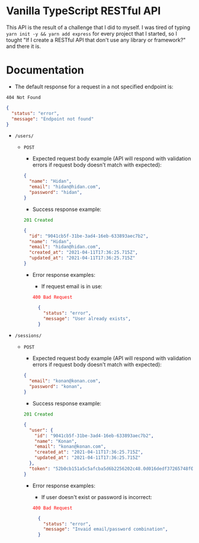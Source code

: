 # Vanilla TypeScript RESTful API

This API is the result of a challenge that I did to myself. I was tired of typing `yarn init -y && yarn add express` for every project that I started, so I tought "If I create a RESTful API that don't use any library or framework?" and there it is.

# Documentation

- The default response for a request in a not specified endpoint is:

`404 Not Found`

```json
{
  "status": "error",
  "message": "Endpoint not found"
}
```

- `/users/`

  - `POST`

    - Expected request body example (API will respond with validation errors if request body doesn't match with expected):

    ```json
    {
      "name": "Hidan",
      "email": "hidan@hidan.com",
      "password": "hidan",
    }
    ```

    - Success response example:

    <code style="color: green;">201 Created</code>
    ```json
    {
      "id": "9041cb5f-31be-3ad4-16eb-633893aec7b2",
      "name": "Hidan",
      "email": "hidan@hidan.com",
      "created_at": "2021-04-11T17:36:25.715Z",
      "updated_at": "2021-04-11T17:36:25.715Z"
    }
    ```

    - Error response examples:

      - If request email is in use:

      <code style="color: red;">400 Bad Request</code>
      ```json
        {
          "status": "error",
          "message": "User already exists",
        }
      ```

- `/sessions/`

  - `POST`

    - Expected request body example (API will respond with validation errors if request body doesn't match with expected):

    ```json
    {
      "email": "konan@konan.com",
      "password": "konan",
    }
    ```

    - Success response example:

    <code style="color: green;">201 Created</code>
    ```json
    {
      "user": {
        "id": "9041cb5f-31be-3ad4-16eb-633893aec7b2",
        "name": "Konan",
        "email": "konan@konan.com",
        "created_at": "2021-04-11T17:36:25.715Z",
        "updated_at": "2021-04-11T17:36:25.715Z"
      },
      "token": "52b0cb151a5c5afcba5d6b2256202c48.0d016dedf37265748f01b56fb9ae59397575fc5ab63d9f0558c5467254d0c99a6f09f5bfefc32ec3f2276b4acb2ab5688709fe1df626325ebf2bc85eb4be4365b9150f1fad8ccf69109ac59c2a9a647cecfcaefeeb407659"
    }
    ```

    - Error response examples:

      - If user doesn't exist or password is incorrect:

      <code style="color: red;">400 Bad Request</code>
      ```json
        {
          "status": "error",
          "message": "Invaid email/password combination",
        }
      ```
